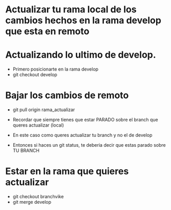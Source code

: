 # Actualizar tu rama local de los cambios hechos en la rama develop que esta en remoto

# Actualizando lo ultimo de develop.
- Primero posicionarte en la rama develop
- git checkout  develop 
# Bajar los cambios de remoto
- git pull origin rama_actualizar

- Recordar que siempre tienes que estar PARADO sobre el branch que queres actualizar (local)
- En este caso como queres actualizar tu branch y no el de develop
- Entonces si haces un git status, te deberia decir que estas parado sobre TU BRANCH

# Estar en la rama que quieres actualizar
- git checkout branchvike 
- git merge develop


